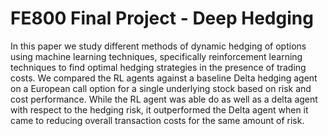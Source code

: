 # FE800 Final Project - Deep Hedging

In this paper we study different methods of dynamic hedging of options using machine learning techniques, specifically reinforcement learning techniques to find optimal hedging strategies in the presence of trading costs. We compared the RL agents against a baseline Delta hedging agent on a European call option for a single underlying stock based on risk and cost performance. While the RL agent was able do as well as a delta agent with respect to the hedging risk, it outperformed the Delta agent when it came to reducing overall transaction costs for the same amount of risk.

